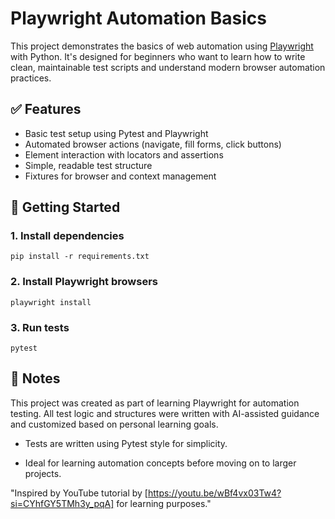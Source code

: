# Playwright Automation Basics

This project demonstrates the basics of web automation using [Playwright](https://playwright.dev/) with Python. It's designed for beginners who want to learn how to write clean, maintainable test scripts and understand modern browser automation practices.

## ✅ Features

- Basic test setup using Pytest and Playwright
- Automated browser actions (navigate, fill forms, click buttons)
- Element interaction with locators and assertions
- Simple, readable test structure
- Fixtures for browser and context management

## 🚀 Getting Started

### 1. Install dependencies

`pip install -r requirements.txt`

###  2. Install Playwright browsers

`playwright install`

### 3. Run tests

`pytest`

## 📌 Notes
This project was created as part of learning Playwright for automation testing. All test logic and structures were written with AI-assisted guidance and customized based on personal learning goals.
- Tests are written using Pytest style for simplicity.

- Ideal for learning automation concepts before moving on to larger projects.

"Inspired by YouTube tutorial by [https://youtu.be/wBf4vx03Tw4?si=CYhfGY5TMh3y_pqA] for learning purposes."
